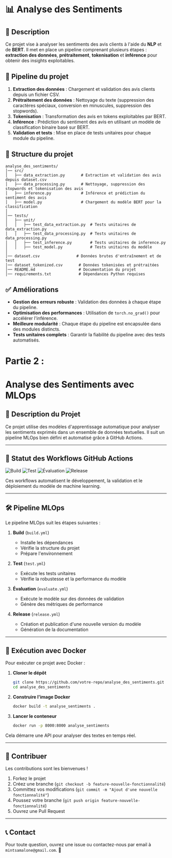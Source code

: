 # 📊 Analyse des Sentiments

## 📝 Description
Ce projet vise à analyser les sentiments des avis clients à l'aide du **NLP** et de **BERT**. Il met en place un pipeline comprenant plusieurs étapes : **extraction des données**, **prétraitement**, **tokenisation** et **inférence** pour obtenir des insights exploitables.

## 🚀 Pipeline du projet
1. **Extraction des données** : Chargement et validation des avis clients depuis un fichier CSV.
2. **Prétraitement des données** : Nettoyage du texte (suppression des caractères spéciaux, conversion en minuscules, suppression des stopwords).
3. **Tokenisation** : Transformation des avis en tokens exploitables par BERT.
4. **Inférence** : Prédiction du sentiment des avis en utilisant un modèle de classification binaire basé sur BERT.
5. **Validation et tests** : Mise en place de tests unitaires pour chaque module du pipeline.

## 📂 Structure du projet
```
analyse_des_sentiments/
│── src/
│   ├── data_extraction.py       # Extraction et validation des avis depuis dataset.csv
│   ├── data_processing.py       # Nettoyage, suppression des stopwords et tokenisation des avis
│   ├── inference.py             # Inférence et prédiction du sentiment des avis
│   ├── model.py                 # Chargement du modèle BERT pour la classification
│
│── tests/
│   ├── unit/
│   │   ├── test_data_extraction.py  # Tests unitaires de data_extraction.py
│   │   ├── test_data_processing.py  # Tests unitaires de data_processing.py
│   │   ├── test_inference.py        # Tests unitaires de inference.py
│   │   ├── test_model.py            # Tests unitaires du modèle
│
│── dataset.csv                # Données brutes d'entraînement et de test
│── dataset_tokenized.csv       # Données tokenisées et prétraitées
│── README.md                   # Documentation du projet
│── requirements.txt            # Dépendances Python requises
```

## ✅ Améliorations
- **Gestion des erreurs robuste** : Validation des données à chaque étape du pipeline.
- **Optimisation des performances** : Utilisation de `torch.no_grad()` pour accélérer l'inférence.
- **Meilleure modularité** : Chaque étape du pipeline est encapsulée dans des modules distincts.
- **Tests unitaires complets** : Garantir la fiabilité du pipeline avec des tests automatisés.

# Partie 2 : 

# Analyse des Sentiments avec MLOps

## 📌 Description du Projet
Ce projet utilise des modèles d'apprentissage automatique pour analyser les sentiments exprimés dans un ensemble de données textuelles. Il suit un pipeline MLOps bien défini et automatisé grâce à GitHub Actions.

---

## 🚀 Statut des Workflows GitHub Actions

![Build](https://github.com/votre-repo/analyse_des_sentiments/actions/workflows/build.yml/badge.svg)
![Test](https://github.com/votre-repo/analyse_des_sentiments/actions/workflows/test.yml/badge.svg)
![Évaluation](https://github.com/votre-repo/analyse_des_sentiments/actions/workflows/evaluate.yml/badge.svg)
![Release](https://github.com/votre-repo/analyse_des_sentiments/actions/workflows/release.yml/badge.svg)

Ces workflows automatisent le développement, la validation et le déploiement du modèle de machine learning.

---

## 🛠️ Pipeline MLOps
Le pipeline MLOps suit les étapes suivantes :

1. **Build** (`build.yml`)
   - Installe les dépendances
   - Vérifie la structure du projet
   - Prépare l'environnement

2. **Test** (`test.yml`)
   - Exécute les tests unitaires
   - Vérifie la robustesse et la performance du modèle

3. **Évaluation** (`evaluate.yml`)
   - Exécute le modèle sur des données de validation
   - Génère des métriques de performance

4. **Release** (`release.yml`)
   - Création et publication d'une nouvelle version du modèle
   - Génération de la documentation
   
---

## 🐳 Exécution avec Docker

Pour exécuter ce projet avec Docker :

1. **Cloner le dépôt**
   ```sh
   git clone https://github.com/votre-repo/analyse_des_sentiments.git
   cd analyse_des_sentiments
   ```

2. **Construire l'image Docker**
   ```sh
   docker build -t analyse_sentiments .
   ```

3. **Lancer le conteneur**
   ```sh
   docker run -p 8000:8000 analyse_sentiments
   ```

Cela démarre une API pour analyser des textes en temps réel.

---

## 📝 Contribuer
Les contributions sont les bienvenues !
1. Forkez le projet
2. Créez une branche (`git checkout -b feature-nouvelle-fonctionnalité`)
3. Committez vos modifications (`git commit -m "Ajout d'une nouvelle fonctionnalité"`)
4. Poussez votre branche (`git push origin feature-nouvelle-fonctionnalité`)
5. Ouvrez une Pull Request


---

## 📞 Contact
Pour toute question, ouvrez une issue ou contactez-nous par email à `mintsamalone@gmail.com`. 🚀

